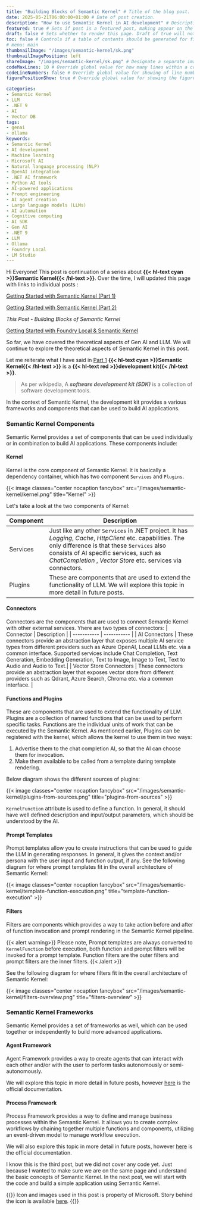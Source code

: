 ```yaml
---
title: "Building Blocks of Semantic Kernel" # Title of the blog post.
date: 2025-05-21T06:00:00+01:00 # Date of post creation.
description: "How to use Semantic Kernel in AI development" # Description used for search engine.
featured: true # Sets if post is a featured post, making appear on the home page side bar.
draft: false # Sets whether to render this page. Draft of true will not be rendered.
toc: false # Controls if a table of contents should be generated for first-level links automatically.
# menu: main
thumbnailImage: "/images/semantic-kernel/sk.png"
thumbnailImagePosition: left
shareImage: "/images/semantic-kernel/sk.png" # Designate a separate image for social media sharing.
codeMaxLines: 10 # Override global value for how many lines within a code block before auto-collapsing.
codeLineNumbers: false # Override global value for showing of line numbers within code block.
figurePositionShow: true # Override global value for showing the figure label.

categories:
- Semantic Kernel
- LLM
- .NET 9
- AI
- Vector DB
tags:
- genai
- ollama
keywords:
- Semantic Kernel
- AI development
- Machine learning
- Microsoft AI
- Natural language processing (NLP)
- OpenAI integration
- .NET AI framework
- Python AI tools
- AI-powered applications
- Prompt engineering
- AI agent creation
- Large language models (LLMs)
- AI automation
- Cognitive computing
- AI SDK
- Gen AI
- .NET 9
- LLM
- Ollama
- Foundry Local
- LM Studio
---
```

 
Hi Everyone! 
This post is continuation of a series about **{{< hl-text cyan >}}Semantic Kernel{{< /hl-text >}}**. Over the time, I will updated this page with links to individual posts : 

[Getting Started with Semantic Kernel (Part 1)](/post/getting-started-with-semantic-kernel)

[Getting Started with Semantic Kernel (Part 2)](/post/getting-started-with-semantic-kernel-pt-2)

_This Post - Building Blocks of Semantic Kernel_

[Getting Started with Foundry Local & Semantic Kernel](/post/semantic-kernel/getting-started-with-foundry-local-and-semantic-kernel)

So far, we have covered the theoretical aspects of Gen AI and LLM. We will continue to explore the theoretical aspects of Semantic Kernel in this post.

Let me reiterate what I have said in [Part 1](/post/getting-started-with-semantic-kernel) **{{< hl-text cyan >}}Semantic Kernel{{< /hl-text >}}** is a **{{< hl-text red >}}development kit{{< /hl-text >}}**.

> As per wikipedia, A ***software development kit (SDK)*** is a collection of software development tools.

In the context of Semantic Kernel, the development kit provides a various frameworks and components that can be used to build AI applications.

### Semantic Kernel Components
 Semantic Kernel provides a set of components that can be used individually or in combination to build AI applications. These components include:

 #### Kernel
Kernel is the core component of Semantic Kernel.  It is basically a dependency container, which has two component `Services` and `Plugins`.

{{< image classes="center nocaption fancybox" src="/images/semantic-kernel/kernel.png" title="Kernel" >}}


Let's take a look at the two components of Kernel:

| Component        | Description        |
| ----------- | ----------- |
| Services      | Just like any other `Services` in .NET project. It has _Logging_, _Cache_, _HttpClient_ etc. capabilities. The only difference is that these `Services` also consists of AI specific services, such as _ChatCompletion_ , _Vector Store_ etc. services via connectors. |
| Plugins      |These are components that are used to extend the functionality of LLM. We will explore this topic in more detail in future posts.|

 #### Connectors
 Connectors are the components that are used to connect Semantic Kernel with other external services. Yhere are two types of connectors:
| Connector        | Description        |
| ----------- | ----------- |
| AI Connectors      | These connectors provide an abstraction layer that exposes multiple AI service types from different providers such as Azure OpenAI, Local LLMs etc. via a common interface. Supported services include Chat Completion, Text Generation, Embedding Generation, Text to Image, Image to Text, Text to Audio and Audio to Text.|
| Vector Store Connectors      | These connectors provide an abstraction layer that exposes vector store from different providers such as Qdrant, Azure Search, Chroma etc. via a common interface. |

 #### Functions and Plugins
These are components that are used to extend the functionality of LLM. Plugins are a collection of named functions that can be used to perform specific tasks. Functions are the individual units of work that can be executed by the Semantic Kernel. As mentioned earlier, Plugins can be registered with the kernel, which allows the kernel to use them in two ways:

1. Advertise them to the chat completion AI, so that the AI can choose them for invocation.
2. Make them available to be called from a template during template rendering.

Below diagram shows the different sources of plugins:

{{< image classes="center nocaption fancybox" src="/images/semantic-kernel/plugins-from-sources.png" title="plugins-from-sources" >}}

`KernelFunction` attribute is used to define a function. In general, it should have well defined description and input/output parameters, which should be understood by the AI. 

 #### Prompt Templates
Prompt templates allow you to create instructions that can be used to guide the LLM in generating responses. In general, it gives the context and/or persona with the user input and function output, if any.
See the following diagram for where prompt templates fit in the overall architecture of Semantic Kernel:

{{< image classes="center nocaption fancybox" src="/images/semantic-kernel/template-function-execution.png" title="template-function-execution" >}}

 #### Filters
 Filters are components which provides a way to take action before and after of function invocation and prompt rendering in the Semantic Kernel pipeline.

{{< alert warning>}}
Please note, Prompt templates are always converted to `KernelFunction` before execution, both function and prompt filters will be invoked for a prompt template. Function filters are the outer filters and prompt filters are the inner filters.
{{< /alert >}}

See the following diagram for where filters fit in the overall architecture of Semantic Kernel:

{{< image classes="center nocaption fancybox" src="/images/semantic-kernel/filters-overview.png" title="filters-overview" >}}

### Semantic Kernel Frameworks
Semantic Kernel provides a set of frameworks as well, which can be used together or independently to build more advanced applications.

 #### Agent Framework 
Agent Framework provides a way to create agents that can interact with each other and/or with the user to perform tasks autonomously or semi-autonomously.

We will explore this topic in more detail in future posts, however [here](https://learn.microsoft.com/en-us/semantic-kernel/frameworks/agents) is the official documentation.

 #### Process Framework 
Process Framework provides a way to define and manage business processes within the Semantic Kernel. It allows you to create complex workflows by chaining together multiple functions and components, utilizing an event-driven model to manage workflow execution.

We will also explore this topic in more detail in future posts, however [here](https://learn.microsoft.com/en-us/semantic-kernel/frameworks/process/process-framework) is the official documentation.

I know this is the third post, but we did not cover any code yet. Just because I wanted to make sure we are on the same page and understand the basic concepts of Semantic Kernel.
In the next post, we will start with the code and build a simple application using Semantic Kernel.

{{<alert info no-icon>}}
Icon and images used in this post is property of Microsoft. Story behind the icon is available [here](https://devblogs.microsoft.com/semantic-kernel/semantic-kernels-new-icon-and-the-art-of-teamwork/).
{{</alert >}}
